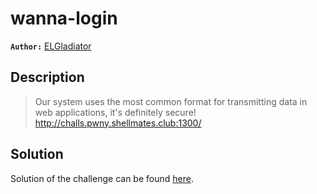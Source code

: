 # wanna-login

**`Author:`** [ELGladiator]()

## Description

> Our system uses the most common format for transmitting data in web applications, it's definitely secure!  
> http://challs.pwny.shellmates.club:1300/  






  





## Solution
Solution of the challenge can be found [here](solution/).
